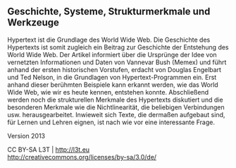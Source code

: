 ## Geschichte, Systeme, Strukturmerkmale und Werkzeuge

Hypertext ist die Grundlage des World Wide Web. Die Geschichte des Hypertexts ist somit zugleich ein Beitrag zur Geschichte der Entstehung des World Wide Web. Der Artikel informiert über die Ursprünge der Idee von vernetzten Informationen und Daten von Vannevar Bush (Memex) und führt anhand der ersten historischen Vorstufen, erdacht von Douglas Engelbart und Ted Nelson, in die Grundlagen von Hypertext-Programmen ein. Erst anhand dieser berühmten Beispiele kann erkannt werden, wie das World Wide Web, wie wir es heute kennen, entstehen konnte. Abschließend werden noch die strukturellen Merkmale des Hypertexts diskutiert und die besonderen Merkmale wie die Nichtlinearität, die beliebigen Verbindungen usw. herausgearbeitet. Inwieweit sich Texte, die dermaßen aufgebaut sind, für Lernen und Lehren eignen, ist nach wie vor eine interessante Frage.


Version 2013

CC BY-SA L3T | http://l3t.eu  
http://creativecommons.org/licenses/by-sa/3.0/de/
